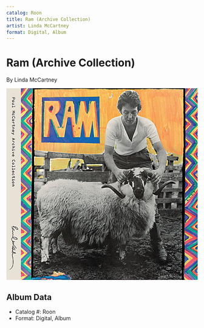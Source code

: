 ```yaml
---
catalog: Roon
title: Ram (Archive Collection)
artist: Linda McCartney
format: Digital, Album
---
```


# Ram (Archive Collection)

By Linda McCartney

![](../../assets/albumcovers/Linda_McCartney-Ram_Archive_Collection.png)

## Album Data

- Catalog #: Roon
- Format: Digital, Album

